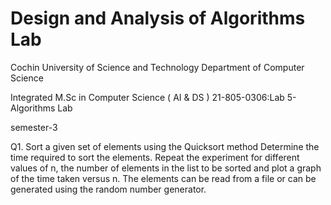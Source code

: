 # Design and Analysis of Algorithms Lab
Cochin University of Science and Technology
Department of Computer Science

Integrated M.Sc in Computer Science ( AI & DS )
21-805-0306:Lab 5-Algorithms Lab

semester-3

Q1. Sort a given set of elements using the
    Quicksort method
    Determine the time required
    to sort the elements.
    Repeat the experiment for different values
    of n, the number of
    elements in the list to be sorted and plot a
    graph of the time taken versus n. The
    elements
    can be read from a file or can be generated
    using the random number generator.
